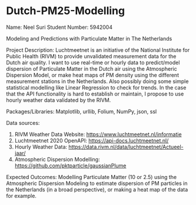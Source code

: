 # Dutch-PM25-Modelling

Name: Neel Suri
Student Number: 5942004

Modeling and Predictions with Particulate Matter in The Netherlands

Project Description:
Luchtmeetnet is an initiative of the National Institute for Public Health (RIVM) to provide unvalidated measurement data for the Dutch air quality. I want to use real-time or hourly data to predict/model dispersion
of Particulate Matter in the Dutch air using the Atmospheric Dispersion Model, or make heat maps of PM density using the different measurement stations in the Netherlands. Also possibly doing some simple 
statistical modelling like Linear Regression to check for trends. In the case that the API functionality is hard to establish or maintain, I propose to use hourly weather data validated by the RIVM.

Packages/Libraries: Matplotlib, urllib, Folium, NumPy, json, ssl 

Data sources:
1. RIVM Weather Data Website: https://www.luchtmeetnet.nl/informatie
2. Luchtmeetnet 2020 OpenAPI: https://api-docs.luchtmeetnet.nl/
3. Hourly Weather Data: https://data.rivm.nl/data/luchtmeetnet/Actueel-jaar/
4. Atmospheric Dispersion Modelling: https://github.com/pktparticle/gaussianPlume

Expected Outcomes: Modelling Particulate Matter (10 or 2.5) using the Atmospheric Dispersion Modeling to estimate dispersion of PM particles in the Netherlands (in a broad perspective), or making a heat map
of the data for example.
